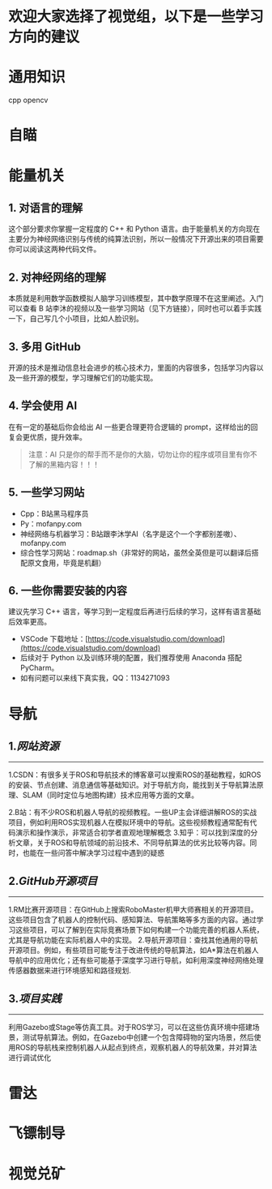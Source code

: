 # 欢迎大家选择了视觉组，以下是一些学习方向的建议

# 通用知识
cpp
opencv


# 自瞄

# 能量机关

## 1. 对语言的理解

这个部分要求你掌握一定程度的 C++ 和 Python 语言。由于能量机关的方向现在主要分为神经网络识别与传统的纯算法识别，所以一般情况下开源出来的项目需要你可以阅读这两种代码文件。

## 2. 对神经网络的理解

本质就是利用数学函数模拟人脑学习训练模型，其中数学原理不在这里阐述。入门可以查看 B 站李沐的视频以及一些学习网站（见下方链接），同时也可以着手实践一下，自己写几个小项目，比如人脸识别。

## 3. 多用 GitHub

开源的技术是推动信息社会进步的核心技术力，里面的内容很多，包括学习内容以及一些开源的模型，学习理解它们的功能实现。

## 4. 学会使用 AI

在有一定的基础后你会给出 AI 一些更合理更符合逻辑的 prompt，这样给出的回复会更优质，提升效率。

> 注意：AI 只是你的帮手而不是你的大脑，切勿让你的程序或项目里有你不了解的黑箱内容！！！


## 5. 一些学习网站

- Cpp：B站黑马程序员
- Py：mofanpy.com
- 神经网络与机器学习：B站跟李沐学AI（名字是这个一个字都别差嗷）、mofanpy.com
- 综合性学习网站：roadmap.sh（非常好的网站，虽然全英但是可以翻译后搭配原文食用，毕竟是机翻）

## 6. 一些你需要安装的内容

建议先学习 C++ 语言，等学习到一定程度后再进行后续的学习，这样有语言基础后效率更高。

- VSCode 下载地址：[https://code.visualstudio.com/download](https://code.visualstudio.com/download)
- 后续对于 Python 以及训练环境的配置，我们推荐使用 Anaconda 搭配 PyCharm。
- 如有问题可以来线下真实我，QQ：1134271093

# 导航

## 1.***网站资源***
---
1.CSDN​​：有很多关于ROS和导航技术的博客章可以搜索ROS的基础教程，如ROS的安装、节点创建、消息通信等基础知识。对于导航方向，能找到关于导航算法原理、SLAM（同时定位与地图构建）技术应用等方面的文章。

2.​​B站​​：有不少ROS和机器人导航的视频教程。一些UP主会详细讲解ROS的实战项目，例如利用ROS实现机器人在模拟环境中的导航。这些视频教程通常配有代码演示和操作演示，非常适合初学者直观地理解概念
3.知乎​​：可以找到深度的分析文章，关于ROS和导航领域的前沿技术、不同导航算法的优劣比较等内容。同时，也能在一些问答中解决学习过程中遇到的疑惑
## 2.***GitHub开源项目***
---
1.RM比赛开源项目​​：在GitHub上搜索RoboMaster机甲大师赛相关的开源项目。这些项目包含了机器人的控制代码、感知算法、导航策略等多方面的内容。通过学习这些项目，可以了解到在实际竞赛场景下如何构建一个功能完善的机器人系统，尤其是导航功能在实际机器人中的实现。
2.导航开源项目​​：查找其他通用的导航开源项目。例如，有些项目可能专注于改进传统的导航算法，如A*算法在机器人导航中的应用优化；还有些可能基于深度学习进行导航，如利用深度神经网络处理传感器数据来进行环境感知和路径规划.
## 3.***项目实践​***
---
利用Gazebo或Stage等仿真工具。对于ROS学习，可以在这些仿真环境中搭建场景，测试导航算法。例如，在Gazebo中创建一个包含障碍物的室内场景，然后使用ROS的导航栈来控制机器人从起点到终点，观察机器人的导航效果，并对算法进行调试优化
# 雷达


# 飞镖制导

# 视觉兑矿

